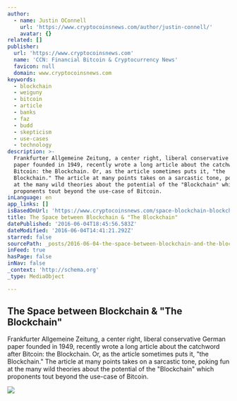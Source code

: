 ```yaml
---
author:
  - name: Justin OConnell
    url: 'https://www.cryptocoinsnews.com/author/justin-connell/'
    avatar: {}
related: []
publisher:
  url: 'https://www.cryptocoinsnews.com'
  name: 'CCN: Financial Bitcoin & Cryptocurrency News'
  favicon: null
  domain: www.cryptocoinsnews.com
keywords:
  - blockchain
  - weiguny
  - bitcoin
  - article
  - banks
  - faz
  - budd
  - skepticism
  - use-cases
  - technology
description: >-
  Frankfurter Allgemeine Zeitung, a center right, liberal conservative German
  paper founded in 1949, recently wrote a long article about the catchword after
  Bitcoin: the Blockchain. Or, as the article sometimes puts it, "the
  Blockchain." The article at many points takes on a sarcastic tone, poking fun
  at the many wild theories about the potential of the "Blockchain" which
  proponents tout beyond the use-case of Bitcoin.
inLanguage: en
app_links: []
isBasedOnUrl: 'https://www.cryptocoinsnews.com/space-blockchain-blockchain/'
title: The Space between Blockchain & "The Blockchain"
datePublished: '2016-06-04T18:45:56.583Z'
dateModified: '2016-06-04T14:41:21.292Z'
starred: false
sourcePath: _posts/2016-06-04-the-space-between-blockchain-and-the-blockchain.md
inFeed: true
hasPage: false
inNav: false
_context: 'http://schema.org'
_type: MediaObject

---
```

<article style=""><h1>The Space between Blockchain &amp; "The Blockchain"</h1><p>Frankfurter Allgemeine Zeitung, a center right, liberal conservative German paper founded in 1949, recently wrote a long article about the catchword after Bitcoin: the Blockchain. Or, as the article sometimes puts it, "the Blockchain." The article at many points takes on a sarcastic tone, poking fun at the many wild theories about the potential of the "Blockchain" which proponents tout beyond the use-case of Bitcoin.</p><img src="https://www.cryptocoinsnews.com/wp-content/uploads/2015/12/chain_black.jpg" /></article>